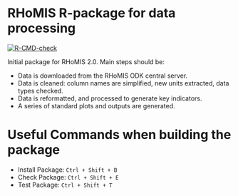 # RHoMIS R-package for data processing
<!-- badges: start -->
[![R-CMD-check](https://github.com/l-gorman/rhomis-R-package/workflows/R-CMD-check/badge.svg)](https://github.com/l-gorman/rhomis-R-package/actions)
<!-- badges: end -->


Initial package for RHoMIS 2.0. Main steps should be:
* Data is downloaded from the RHoMIS ODK central server. 
* Data is cleaned: column names are simplified, new units extracted, data types checked.
*  Data is reformatted, and processed to generate key indicators. 
*  A series of standard plots and outputs are generated.

# Useful Commands when building the package
* Install Package: `Ctrl + Shift + B`
* Check Package:   `Ctrl + Shift + E`
* Test Package:    `Ctrl + Shift + T`
